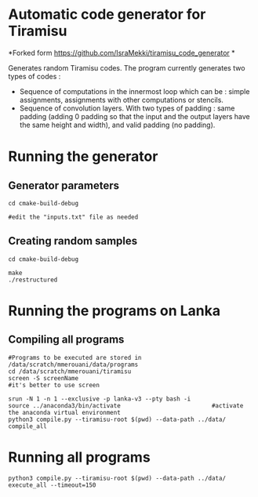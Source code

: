 # Automatic code generator for Tiramisu

*Forked form https://github.com/IsraMekki/tiramisu_code_generator *

Generates random Tiramisu codes. The program currently generates two types of codes :
* Sequence of computations in the innermost loop which can be : simple assignments, assignments with other computations or stencils.
* Sequence of convolution layers. With two types of padding : same padding (adding 0 padding so that the input and the output layers have the same height and width), and valid padding (no padding).

# Running the generator
## Generator parameters
```
cd cmake-build-debug

#edit the "inputs.txt" file as needed
```
## Creating random samples
```
cd cmake-build-debug

make
./restructured
```
# Running the programs on Lanka
## Compiling all programs
```
#Programs to be executed are stored in /data/scratch/mmerouani/data/programs
cd /data/scratch/mmerouani/tiramisu
screen -S screenName                                                   #it's better to use screen

srun -N 1 -n 1 --exclusive -p lanka-v3 --pty bash -i
source ../anaconda3/bin/activate                          #activate the anaconda virtual environment
python3 compile.py --tiramisu-root $(pwd) --data-path ../data/ compile_all
```
# Running all programs
```
python3 compile.py --tiramisu-root $(pwd) --data-path ../data/ execute_all --timeout=150
```
